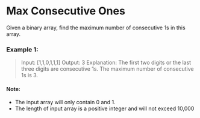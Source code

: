 # Max Consecutive Ones

Given a binary array, find the maximum number of consecutive 1s in this array.

### Example 1:
> Input: [1,1,0,1,1,1]
> Output: 3
> Explanation: The first two digits or the last three digits are consecutive 1s.
>  The maximum number of consecutive 1s is 3.

#### Note:

 - The input array will only contain 0 and 1.
 - The length of input array is a positive integer and will not exceed 10,000